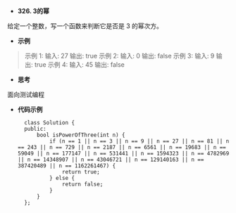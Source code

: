 + **326. 3的幂**	

给定一个整数，写一个函数来判断它是否是 3 的幂次方。
+ **示例**

>
>示例 1:
输入: 27
输出: true
示例 2:
输入: 0
输出: false
示例 3:
输入: 9
输出: true
示例 4:
输入: 45
输出: false
>
>
>



+ **思考**

面向测试编程


+ **代码示例**




		class Solution {
		public:
    		bool isPowerOfThree(int n) {
        		if (n == 1 || n == 3 || n == 9 || n == 27 || n == 81 || n == 243 || n == 729 || n == 2187 || n == 6561 || n == 19683 || n == 59049 || n == 177147 || n == 531441 || n == 1594323 || n == 4782969 || n == 14348907 || n == 43046721 || n == 129140163 || n == 387420489 || n == 1162261467) {
            		return true;
        		} else {
            		return false;
        		}
    		}
		};